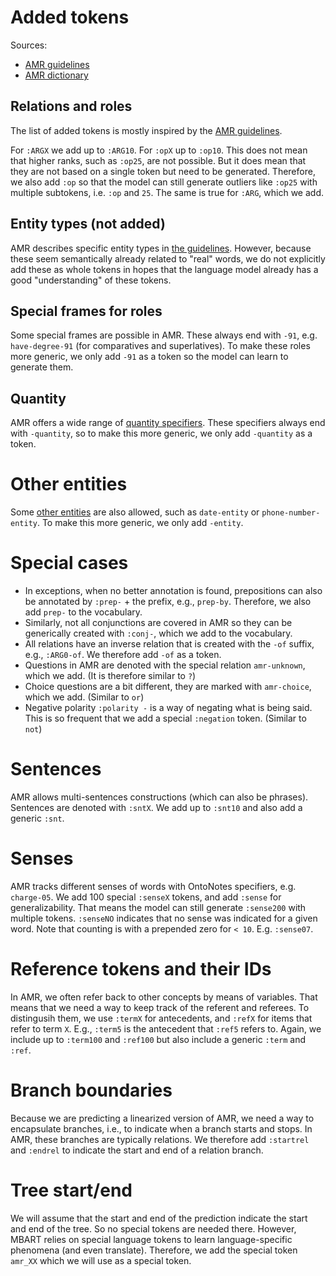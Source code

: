 # Added tokens

Sources:

- [AMR guidelines](https://github.com/amrisi/amr-guidelines/blob/master/amr.md)
- [AMR dictionary](https://amr.isi.edu/doc/amr-dict.html)

## Relations and roles

The list of added tokens is mostly inspired by the [AMR guidelines](https://github.com/amrisi/amr-guidelines/blob/master/amr.md#part-ii--concepts-and-relations).

For `:ARGX` we add up to `:ARG10`. For `:opX` up to `:op10`. This does not mean that higher ranks, such as `:op25`, 
are not possible. But it does mean that they are not based on a single token but need to be generated. Therefore,
we also add `:op` so that the model can still generate outliers like `:op25` with multiple subtokens, i.e. `:op`
and `25`. The same is true for `:ARG`, which we add.

## Entity types (not added)

AMR describes specific entity types in [the guidelines](https://github.com/amrisi/amr-guidelines/blob/master/amr.md#named-entities).
However, because these seem semantically already related to "real" words, we do not explicitly add these as whole
tokens in hopes that the language model already has a good "understanding" of these tokens.

## Special frames for roles

Some special frames are possible in AMR. These always end with `-91`, e.g. `have-degree-91` (for comparatives and
superlatives). To make these roles more generic, we only add `-91` as a token so the model can learn to generate them.

## Quantity

AMR offers a wide range of [quantity specifiers](https://github.com/amrisi/amr-guidelines/blob/master/amr.md#quantities).
These specifiers always end with `-quantity`, so to make this more generic, we only add `-quantity` as a token.

# Other entities

Some [other entities](https://github.com/amrisi/amr-guidelines/blob/master/amr.md#other-entities-dates-times-percentages-phone-email-urls)
are also allowed, such as `date-entity` or `phone-number-entity`. To make this more generic, we only add `-entity`.

# Special cases

- In exceptions, when no better annotation is found, prepositions can also be annotated by `:prep-` + the prefix, e.g.,
`prep-by`. Therefore, we also add `prep-` to the vocabulary. 
- Similarly, not all conjunctions are covered in AMR so they can be generically created with `:conj-`, which
we add to the vocabulary.
- All relations have an inverse relation that is created with the `-of` suffix, e.g., `:ARG0-of`. We therefore add `-of` as a token.
- Questions in AMR are denoted with the special relation `amr-unknown`, which we add. (It is therefore similar to `?`)
- Choice questions are a bit different, they are marked with `amr-choice`, which we add. (Similar to `or`)
- Negative polarity `:polarity -` is a way of negating what is being said. This is so frequent that we add a special
`:negation` token. (Similar to `not`)

# Sentences

AMR allows multi-sentences constructions (which can also be phrases). Sentences are denoted with `:sntX`. We add
up to `:snt10` and also add a generic `:snt`.

# Senses

AMR tracks different senses of words with OntoNotes specifiers, e.g. `charge-05`. We add 100 special `:senseX` tokens,
and add `:sense` for generalizability. That means the model can still generate `:sense200` with multiple tokens.
`:senseNO` indicates that no sense was indicated for a given word. Note that counting is with a prepended zero for
`< 10`. E.g. `:sense07`.

# Reference tokens and their IDs

In AMR, we often refer back to other concepts by means of variables. That means that we need a way to keep track of
the referent and referees. To distingusih them, we use `:termX` for antecedents, and `:refX` for items that refer to 
term `X`. E.g., `:term5` is the antecedent that `:ref5` refers to. Again, we include up to `:term100` and `:ref100`
but also include a generic `:term` and `:ref`.

# Branch boundaries

Because we are predicting a linearized version of AMR, we need a way to encapsulate branches, i.e., to indicate when
a branch starts and stops. In AMR, these branches are typically relations. We therefore add `:startrel` and `:endrel`
to indicate the start and end of a relation branch.

# Tree start/end

We will assume that the start and end of the prediction indicate the start and end of the tree. So no special tokens
are needed there. However, MBART relies on special language tokens to learn language-specific phenomena (and even
translate). Therefore, we add the special token `amr_XX` which we will use as a special token.